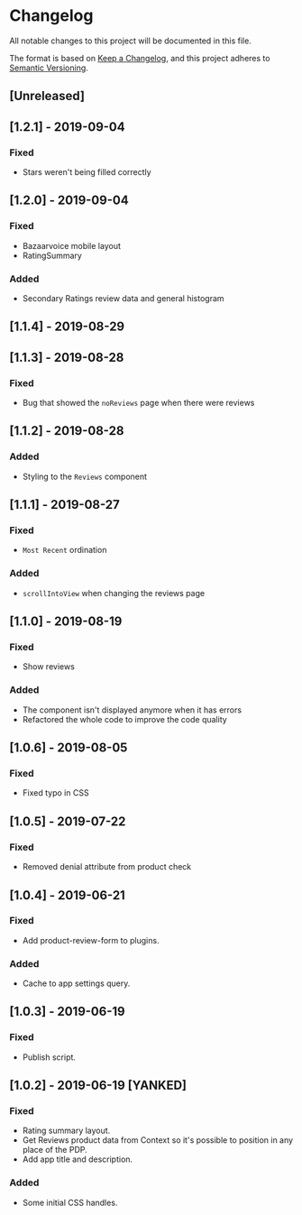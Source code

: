 # Changelog

All notable changes to this project will be documented in this file.

The format is based on [Keep a Changelog](https://keepachangelog.com/en/1.0.0/),
and this project adheres to [Semantic Versioning](https://semver.org/spec/v2.0.0.html).

## [Unreleased]

## [1.2.1] - 2019-09-04
### Fixed
- Stars weren't being filled correctly

## [1.2.0] - 2019-09-04
### Fixed
- Bazaarvoice mobile layout
- RatingSummary

### Added
- Secondary Ratings review data and general histogram

## [1.1.4] - 2019-08-29

## [1.1.3] - 2019-08-28
### Fixed
- Bug that showed the `noReviews` page when there were reviews

## [1.1.2] - 2019-08-28
### Added
- Styling to the `Reviews` component

## [1.1.1] - 2019-08-27
### Fixed
- `Most Recent` ordination

### Added
- `scrollIntoView` when changing the reviews page

## [1.1.0] - 2019-08-19
### Fixed
- Show reviews

### Added
- The component isn't displayed anymore when it has errors
- Refactored the whole code to improve the code quality

## [1.0.6] - 2019-08-05
### Fixed
- Fixed typo in CSS

## [1.0.5] - 2019-07-22
### Fixed
- Removed denial attribute from product check

## [1.0.4] - 2019-06-21
### Fixed
- Add product-review-form to plugins.

### Added
- Cache to app settings query.

## [1.0.3] - 2019-06-19
### Fixed
- Publish script.

## [1.0.2] - 2019-06-19 [YANKED]
### Fixed
- Rating summary layout.
- Get Reviews product data from Context so it's possible to position in any place of the PDP.
- Add app title and description.

### Added
- Some initial CSS handles.

